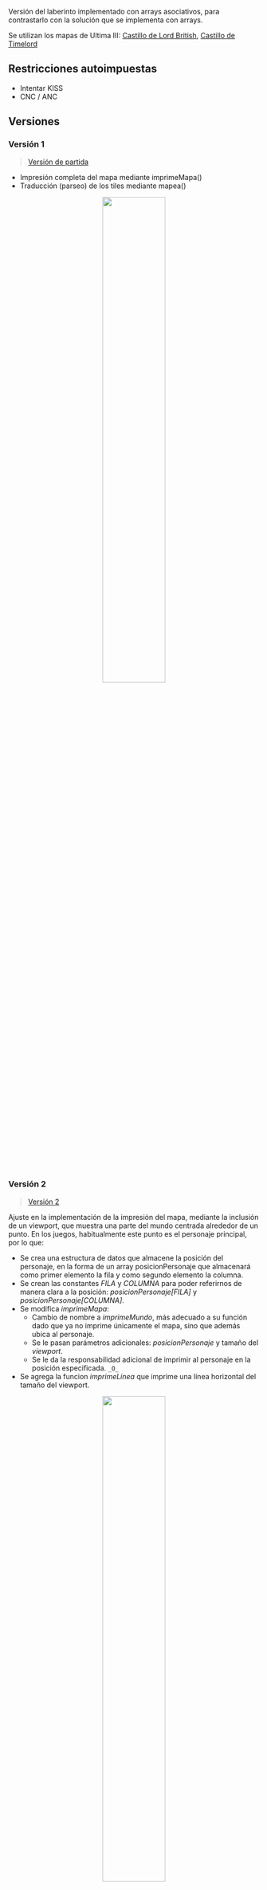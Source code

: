 
Versión del laberinto implementado con arrays asociativos, para contrastarlo con la solución que se implementa con arrays.

Se utilizan los mapas de Ultima III: [Castillo de Lord British](https://userpages.monmouth.com/~colonel/videogames/ultimaexodus/british.html), [Castillo de Timelord](https://userpages.monmouth.com/~colonel/videogames/ultimaexodus/time.html)

## Restricciones autoimpuestas

- Intentar KISS
- CNC / ANC

## Versiones

### Versión 1

> [Versión de partida](ArrayAsociativo001.java)

* Impresión completa del mapa mediante imprimeMapa()
* Traducción (parseo) de los tiles mediante mapea()

<div align=center>
    <img src="../../imagenes/ArrayAsociativoV1.png" width="50%" />
</div>

### Versión 2

> [Versión 2](ArrayAsociativo002.java)

Ajuste en la implementación de la impresión del mapa, mediante la inclusión de un viewport, que muestra una parte del mundo centrada alrededor de un punto. En los juegos, habitualmente este punto es el personaje principal, por lo que:

* Se crea una estructura de datos que almacene la posición del personaje, en la forma de un array posicionPersonaje que almacenará como primer elemento la fila y como segundo elemento la columna.
* Se crean las constantes *FILA* y *COLUMNA* para poder referirnos de manera clara a la posición: *posicionPersonaje[FILA]* y *posicionPersonaje[COLUMNA]*. 
* Se modifica *imprimeMapa*:
    * Cambio de nombre a *imprimeMundo*, más adecuado a su función dado que ya no imprime únicamente el mapa, sino que además ubica al personaje.
    * Se le pasan parámetros adicionales: *posicionPersonaje* y tamaño del *viewport*.
    * Se le da la responsabilidad adicional de imprimir al personaje en la posición especificada. ```_O_```
* Se agrega la funcion *imprimeLinea* que imprime una línea horizontal del tamaño del viewport.  

<div align=center>
    <img src="../../imagenes/ArrayAsociativoV2.png" width="50%" />
</div>

### Versión 3

> [Versión 3](ArrayAsociativo003.java)

Partimos de la premisa que hemos abstraido a nuestro personaje y el dato que nos interesa de él, **la posición**, en el vector posicionPersonaje, de modo que *fila=5, columna=3* queda almacenada así:

```
    int[] posicionPersonaje = {5,3}
```

#### ¿Qué es moverse?

A partir de esta abstracción, moverse sería cambiar dichas coordenadas. Con esto en mente:

- Si queremos que el personaje suba, restamos 1 a la fila y nos queda: ```{4,3}```
- Si queremos que el personaje baje, sumamos 1 a la fila y nos queda: ```{6,3}```
- Si queremos que el personaje vaya a la izquierda, restamos 1 a la columna y nos queda: ```{5,2}```
- Si queremos que el personaje vaya a la derecha, sumamos 1 a la columna y nos queda: ```{5,4}```

Por tanto, moverse sería sumar una unidad a la dimensión adecuada del vector del personaje.

<div align="center">

|Dirección|Cambio
|-|-
|Arriba|```{-1,0}```
|Abajo|```{1,0}```
|Izquierda|```{0,1}```
|Derecha|```{0,-1}```

</div>

Es decir que moverse significaría elegir una dirección y sumar ese vector al vector de posición del personaje.

<div align="center">

**Moverse = Posición + Dirección**

|Posición inicial|Dirección|Moverse|Posición final
|:-:|-|-|:-:
|```{5,3}```|Arriba|```{5,3} + {-1,0}```|```{4,3}```
|```{5,3}```|Abajo|```{5,3} + {1,0}```|```{6,3}```
|```{5,3}```|Izquierda|```{5,3} + {0,1}```|```{5,4}```
|```{5,3}```|Derecha|```{5,3} + {0,-1}```|```{5,2}```

</div>

##### Abstracción del movimiento

Podemos hacer que la fórmula ***Moverse = Posición + Dirección*** quede abstraida tal que la nueva posición del personaje sea la posicion actual más la suma de la dirección a la que 

nuevaPosicion = posicionPersonaje + vectorMovimiento(unaDirección)

Si hacemos que el vector movimiento sea:

```
MOVIMIENTO = { 
	{ -1, 0 },
	{ 1, 0 },
	{ 0, -1 },
	{ 0, 1 }
};
```

Y si además definimos las siguientes constantes:

```
static final int ARRIBA = 0;
static final int ABAJO = 1;
static final int IZQUIERDA = 2;
static final int DERECHA = 3;
static final int SALIR = 4;
```

Entonces, el vector de movimiento hacia arriba ```{-1,0}``` quedaría referenciado de esta manera:

```
MOVIMIENTO[ARRIBA] 
```

Y como anteriormente hemos abstraido fila y columna en las constantes FILA y COLUMNA, el movimiento de la fila sería ```MOVIMIENTO[ARRIBA][FILA]``` y en la columna sería ```MOVIMIENTO[ARRIBA][COLUMNA]```

Con esto en mente podemos crear un método que se responsabilice por mover el personaje. Lo que le haría falta saber es la posición del personaje y dirección hacia la que se mueve.

```
static void mover(int[] unPersonaje, int direccion) {

    unPersonaje[FILA] += MOVIMIENTO[direccion][FILA];
    unPersonaje[COLUMNA] += MOVIMIENTO[direccion][COLUMNA];
}
```

<div align=center>
    <img src="../../imagenes/ArrayAsociativoV3.png" width="50%" />
</div>

### Versión 4

[Versión 4](ArrayAsociativo004.java)

### Versión 5

[Hora y sol](ArrayAsociativo005.java)


### Versión 6

[Versión 6](ArrayAsociativo006.java): alcance de visión en función a la hora y el sol / Corrección del "error" del método estático pedirChar() y justificación de por qué aquí sí es pertinente un comentario. 

### Versión 7

[Versión 7](ArrayAsociativo007.java): un poco de color y ajustes menores de código

### Versión 8

[Versión 8](ArrayAsociativo008.java): protección en los límites del mapa

### Versión 9

[Versión 9](ArrayAsociativo009.java): Opción de skins (se activa con la letra **v**), como ayuda para el desarrollo de la detección de por dónde puede y no puede caminar. 

De una forma básica (o sea, *hardcoded*) verifica si puede ir al sitio que le piden: no permite traspasar paredes ni agua. En la siguiente versión debería generalizarlo a un "medio de transporte"

|Skin 0|Skin 1|Skin 2|Skin 3
|-|-|-|-
|![](/imagenes/ArrayAsociativoV9SKIN0.png)|![](/imagenes/ArrayAsociativoV9SKIN1.png)|![](/imagenes/ArrayAsociativoV9SKIN2.png)|![](/imagenes/ArrayAsociativoV9SKIN3.png)
|Full color|Sin color|Tiles puros|Matriz colisiones